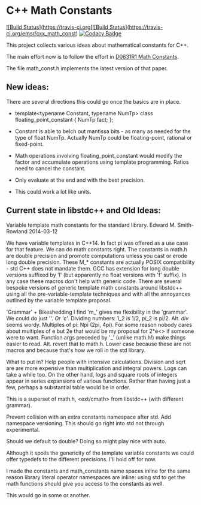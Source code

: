 # C++ Math Constants
[![Build Status](https://travis-ci.org[![Build Status](https://travis-ci.org/emsr/cxx_math_const.svg?branch=master)](https://travis-ci.org/emsr/cxx_math_const)
[![Codacy Badge](https://api.codacy.com/project/badge/Grade/221f0486a7304f0abb963cbcf910c922)](https://www.codacy.com/app/emsr/cxx_math_const?utm_source=github.com&amp;utm_medium=referral&amp;utm_content=emsr/cxx_math_const&amp;utm_campaign=Badge_Grade)

This project collects various ideas about mathematical constants for C++.

The main effort now is to follow the effort in
[D0631R1 Math Constants](https://wg21.link/p0631).

The file math_const.h implements the latest version of that paper.

## New ideas:

There are several directions this could go once the basics are in place.

  * template<typename Constant, typename NumTp>
    class floating_point_constant
    {
      NumTp fact;
    };

  * Constant is able to belch out mantissa bits - as many as needed for the type of float NumTp.
    Actually NumTp could be floating-point, rational or fixed-point.

  * Math operations involving floating_point_constant would modify the factor and accumulate operations
    using template programming.
    Ratios need to cancel the constant.

  * Only evaluate at the end and with the best precision.

  * This could work a lot like units.


## Current state in libstdc++ and Old Ideas:

  Variable template math constants for the standard library.
  Edward M. Smith-Rowland <esmith-rowland at alionscience dot com>
  2014-03-12

  We have variable templates in C++14.  In fact pi was offered as a use case for that feature.
  We can do math constants right.  The constants in math.h are double precision
  and promote computations unless you cast or erode long double precision.
  These M_* constants are actually POSIX compatibility - std C++ does not mandate them.
  GCC has extension for long double versions suffixed by 'l'
  (but apparently no float versions with 'f' suffix).
  In any case these macros don't help with generic code.
  There are several bespoke versions of generic template math constants around libstdc++
  using all the pre-variable-template techniques and with all the annoyances outlined
  by the variable template proposal.

  'Grammar' + Bikeshedding
  I find 'm_' gives me flexibility in the 'grammar'.  We could do just '_'.  Or 'c_'.
  Dividing numbers: 1_2 is 1/2, pi_2 is pi/2. Alt. _div_ seems wordy.
  Multiples of pi: Npi (2pi, 4pi).   For some reason nobody cares about multiples of e
  but 2e that would be my proposal for 2*e<> if someone were to want.
  Function args preceded by '_' (unlike math.h!) make things easier to read.  Alt. revert that to math.h.
  Lower case because these are not macros and because that's how we roll in the std library.

  What to put in?
  Help people with intensive calculations.
  Division and sqrt are are more expensive than multiplication and integral powers.
  Logs can take a while too.
  On the other hand, logs and square roots of integers appear in series expansions of various
  functions.  Rather than having just a few, perhaps a substantial table would be in order.

  This is a superset of math.h, <ext/cmath> from libstdc++ (with different grammar).

  Prevent collision with an extra constants namespace after std.
  Add namespace versioning.
  This should go right into std not through experimental.

  Should we default to double?  Doing so might play nice with auto.

  Although it spoils the genericity of the template variable constants
  we could offer typedefs to the different precisions.  I'll hold off for now.

  I made the constants and math_constants name spaces inline for the same reason
  library literal operator namespaces are inline: using std to get the math functions
  should give you access to the constants as well.

  This would go in some <cmath> or another.
